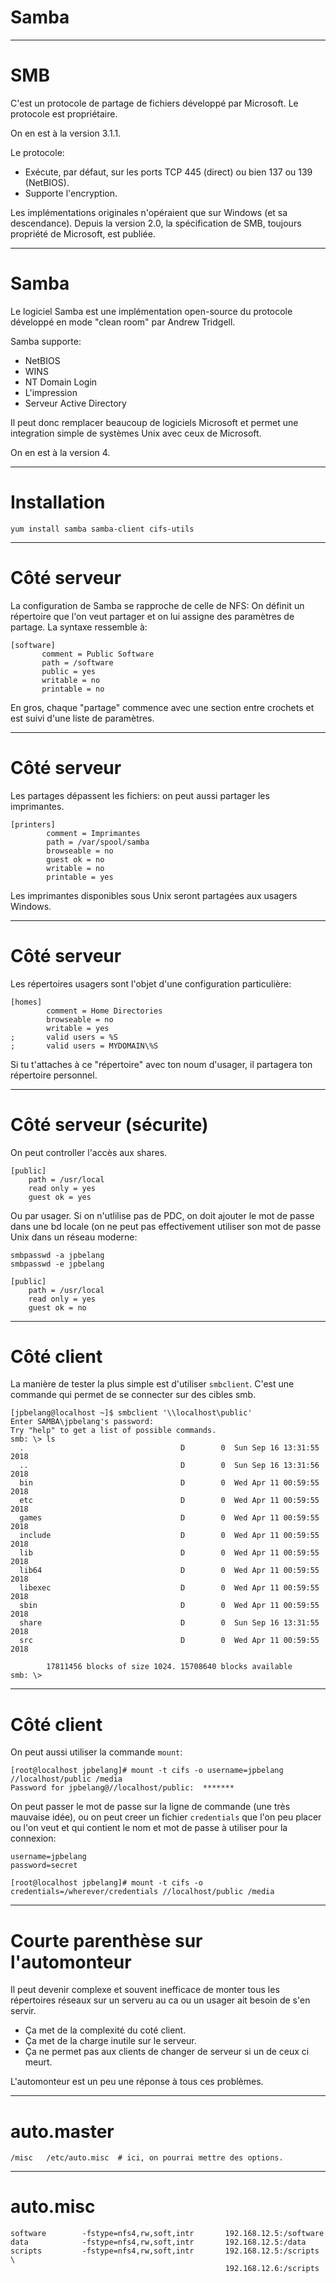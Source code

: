 # Samba

----

# SMB

C'est un protocole de partage de fichiers développé par Microsoft.  Le protocole est propriétaire.

On en est à la version 3.1.1.

Le protocole:
* Exécute, par défaut, sur les ports TCP 445 (direct) ou bien 137 ou 139 (NetBIOS).
* Supporte l'encryption.

Les implémentations originales n'opéraient que sur Windows (et sa descendance).  Depuis la 
version 2.0, la spécification de SMB, toujours propriété de Microsoft, est publiée.

-----
# Samba

Le logiciel Samba est une implémentation open-source du protocole développé en mode "clean room" 
par Andrew Tridgell.

Samba supporte:
* NetBIOS
* WINS
* NT Domain Login
* L'impression
* Serveur Active Directory

Il peut donc remplacer beaucoup de logiciels Microsoft et permet une integration simple de systèmes Unix avec ceux de
Microsoft.  

On en est à la version 4.

------
# Installation

`yum install samba samba-client cifs-utils`

-----
# Côté serveur

La configuration de Samba se rapproche de celle de NFS:  On définit un répertoire que l'on veut partager et on lui assigne des 
paramètres de partage. La syntaxe ressemble à:

```
[software]
       comment = Public Software
       path = /software
       public = yes
       writable = no
       printable = no
```

En gros, chaque "partage" commence avec une section entre crochets et est suivi d'une liste de paramètres.

-----
# Côté serveur

Les partages dépassent les fichiers:  on peut aussi partager les imprimantes.
```
[printers]
        comment = Imprimantes
        path = /var/spool/samba
        browseable = no
        guest ok = no
        writable = no
        printable = yes
```

Les imprimantes disponibles sous Unix seront partagées aux usagers Windows.

-----
# Côté serveur

Les répertoires usagers sont l'objet d'une configuration particulière:

```
[homes]
        comment = Home Directories
        browseable = no
        writable = yes
;       valid users = %S
;       valid users = MYDOMAIN\%S

```

Si tu t'attaches à ce "répertoire" avec ton noum d'usager, il partagera ton répertoire personnel.

------
# Côté serveur (sécurite)

On peut controller l'accès aux shares.
```
[public]
	path = /usr/local
	read only = yes
	guest ok = yes
```

Ou par usager.  Si on n'utlilise pas de PDC, on doit ajouter le mot de passe dans une bd locale (on ne peut pas effectivement 
utiliser son mot de passe Unix dans un réseau moderne:

```
smbpasswd -a jpbelang
smbpasswd -e jpbelang
```

```
[public]
	path = /usr/local
	read only = yes
	guest ok = no
```
------

# Côté client

La manière de tester la plus simple est d'utiliser `smbclient`.  C'est une commande qui permet de se connecter sur des cibles 
smb.


```
[jpbelang@localhost ~]$ smbclient '\\localhost\public'
Enter SAMBA\jpbelang's password: 
Try "help" to get a list of possible commands.
smb: \> ls
  .                                   D        0  Sun Sep 16 13:31:55 2018
  ..                                  D        0  Sun Sep 16 13:31:56 2018
  bin                                 D        0  Wed Apr 11 00:59:55 2018
  etc                                 D        0  Wed Apr 11 00:59:55 2018
  games                               D        0  Wed Apr 11 00:59:55 2018
  include                             D        0  Wed Apr 11 00:59:55 2018
  lib                                 D        0  Wed Apr 11 00:59:55 2018
  lib64                               D        0  Wed Apr 11 00:59:55 2018
  libexec                             D        0  Wed Apr 11 00:59:55 2018
  sbin                                D        0  Wed Apr 11 00:59:55 2018
  share                               D        0  Sun Sep 16 13:31:55 2018
  src                                 D        0  Wed Apr 11 00:59:55 2018

		17811456 blocks of size 1024. 15708640 blocks available
smb: \> 
```
-----
# Côté client

On peut aussi utiliser la commande `mount`:

```
[root@localhost jpbelang]# mount -t cifs -o username=jpbelang //localhost/public /media
Password for jpbelang@//localhost/public:  *******
```

On peut passer le mot de passe sur la ligne de commande (une très mauvaise idée), ou on peut creer un fichier `credentials`
que l'on peu placer ou l'on veut et qui contient le nom et mot de passe à utiliser pour la connexion:

```
username=jpbelang
password=secret
```

```
[root@localhost jpbelang]# mount -t cifs -o credentials=/wherever/credentials //localhost/public /media
```

------
# Courte parenthèse sur l'automonteur

Il peut devenir complexe et souvent inefficace de monter tous les répertoires réseaux sur un serveru au ca ou un usager
ait besoin de s'en servir.

*  Ça met de la complexité du coté client.
*  Ça met de la charge inutile sur le serveur.
*  Ça ne permet pas aux clients de changer de serveur si un de ceux ci meurt.

L'automonteur est un peu une réponse à tous ces problèmes.

------

# auto.master

```
/misc   /etc/auto.misc  # ici, on pourrai mettre des options.
```

----
# auto.misc

```
software        -fstype=nfs4,rw,soft,intr       192.168.12.5:/software
data            -fstype=nfs4,rw,soft,intr       192.168.12.5:/data
scripts         -fstype=nfs4,rw,soft,intr       192.168.12.5:/scripts \
                                                192.168.12.6:/scripts
```

